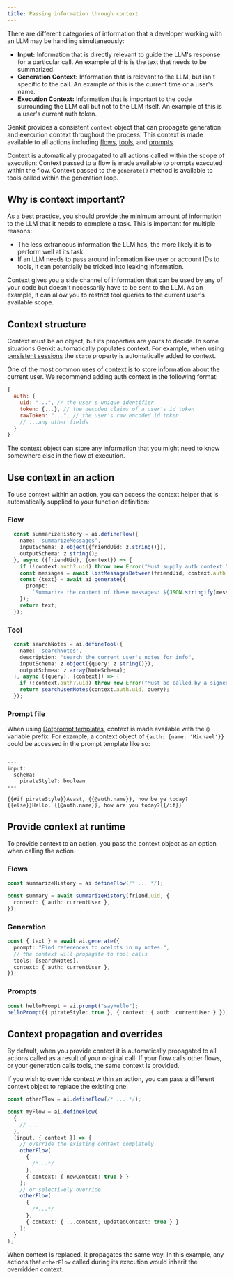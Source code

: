 ```yaml
---
title: Passing information through context
---
```


There are different categories of information that a developer working
with an LLM may be handling simultaneously:

- **Input:** Information that is directly relevant to guide the LLM's response
  for a particular call. An example of this is the text that needs to be
  summarized.
- **Generation Context:** Information that is relevant to the LLM, but isn't
  specific to the call. An example of this is the current time or a user's name.
- **Execution Context:** Information that is important to the code surrounding
  the LLM call but not to the LLM itself. An example of this is a user's
  current auth token.

Genkit provides a consistent `context` object that can propagate generation and
execution context throughout the process. This context is made available to all
actions including [flows](/docs/flows), [tools](/docs/tool-calling), and
[prompts](/docs/dotprompt).

Context is automatically propagated to all actions called within the scope of
execution: Context passed to a flow is made available to prompts executed
within the flow. Context passed to the `generate()` method is available to
tools called within the generation loop.

## Why is context important?

As a best practice, you should provide the minimum amount of information to the
LLM that it needs to complete a task. This is important for multiple reasons:

- The less extraneous information the LLM has, the more likely it is to perform
  well at its task.
- If an LLM needs to pass around information like user or account IDs to tools,
  it can potentially be tricked into leaking information.

Context gives you a side channel of information that can be used by any of your
code but doesn't necessarily have to be sent to the LLM. As an example, it can
allow you to restrict tool queries to the current user's available scope.

## Context structure

Context must be an object, but its properties are yours to decide. In some
situations Genkit automatically populates context. For example, when using
[persistent sessions](/docs/chat) the `state` property is automatically added to
context.

One of the most common uses of context is to store information about the current
user. We recommend adding auth context in the following format:

```js
{
  auth: {
    uid: "...", // the user's unique identifier
    token: {...}, // the decoded claims of a user's id token
    rawToken: "...", // the user's raw encoded id token
    // ...any other fields
  }
}
```

The context object can store any information that you might need to know
somewhere else in the flow of execution.

## Use context in an action

To use context within an action, you can access the context helper
that is automatically supplied to your function definition:

### Flow

```ts
  const summarizeHistory = ai.defineFlow({
    name: 'summarizeMessages',
    inputSchema: z.object({friendUid: z.string()}),
    outputSchema: z.string();
  }, async ({friendUid}, {context}) => {
    if (!context.auth?.uid) throw new Error("Must supply auth context.");
    const messages = await listMessagesBetween(friendUid, context.auth.uid);
    const {text} = await ai.generate({
      prompt:
        `Summarize the content of these messages: ${JSON.stringify(messages)}`,
    });
    return text;
  });
```

### Tool

```ts
  const searchNotes = ai.defineTool({
    name: 'searchNotes',
    description: "search the current user's notes for info",
    inputSchema: z.object({query: z.string()}),
    outputSchmea: z.array(NoteSchema);
  }, async ({query}, {context}) => {
    if (!context.auth?.uid) throw new Error("Must be called by a signed-in user.");
    return searchUserNotes(context.auth.uid, query);
  });
```

### Prompt file

When using [Dotprompt templates](/docs/dotprompt), context is made available with the
`@` variable prefix. For example, a context object of
`{auth: {name: 'Michael'}}` could be accessed in the prompt template like so:

```dotprompt

---
input:
  schema:
    pirateStyle?: boolean
---

{{#if pirateStyle}}Avast, {{@auth.name}}, how be ye today?{{else}}Hello, {{@auth.name}}, how are you today?{{/if}}
```

## Provide context at runtime

To provide context to an action, you pass the context object as an option
when calling the action.

### Flows

```ts
const summarizeHistory = ai.defineFlow(/* ... */);

const summary = await summarizeHistory(friend.uid, {
  context: { auth: currentUser },
});
```

### Generation

```ts
const { text } = await ai.generate({
  prompt: "Find references to ocelots in my notes.",
  // the context will propagate to tool calls
  tools: [searchNotes],
  context: { auth: currentUser },
});
```

### Prompts

```ts
const helloPrompt = ai.prompt("sayHello");
helloPrompt({ pirateStyle: true }, { context: { auth: currentUser } });
```

## Context propagation and overrides

By default, when you provide context it is automatically propagated to all
actions called as a result of your original call. If your flow calls other
flows, or your generation calls tools, the same context is provided.

If you wish to override context within an action, you can pass a different
context object to replace the existing one:

```ts
const otherFlow = ai.defineFlow(/* ... */);

const myFlow = ai.defineFlow(
  {
    // ...
  },
  (input, { context }) => {
    // override the existing context completely
    otherFlow(
      {
        /*...*/
      },
      { context: { newContext: true } }
    );
    // or selectively override
    otherFlow(
      {
        /*...*/
      },
      { context: { ...context, updatedContext: true } }
    );
  }
);
```

When context is replaced, it propagates the same way. In this example,
any actions that `otherFlow` called during its execution would inherit the
overridden context.
